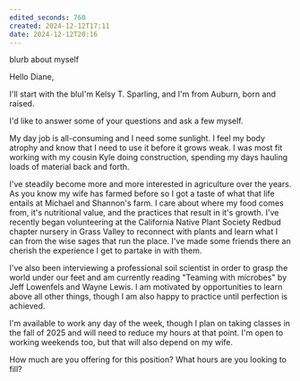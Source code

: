 ```yaml
---
edited_seconds: 760
created: 2024-12-12T17:11
date: 2024-12-12T20:16
---
```


blurb about myself


Hello Diane,

I'll start with the bluI'm Kelsy T. Sparling, and I'm from Auburn, born and raised. 

I'd like to answer some of your questions and ask a few myself. 

My day job is all-consuming and I need some sunlight. I feel my body atrophy and know that I need to use it before it grows weak. I was most fit working with my cousin Kyle doing construction, spending my days hauling loads of material back and forth.

I've steadily become more and more interested in agriculture over the years. As you know my wife has farmed before so I got a taste of what that life entails at Michael and Shannon's farm. I care about where my food comes from, it's nutritional value, and the practices that result in it's growth. I've recently began volunteering at the California Native Plant Society Redbud chapter nursery in Grass Valley to reconnect with plants and learn what I can from the wise sages that run the place. I've made some friends there an cherish the experience I get to partake in with them.

I've also been interviewing a professional soil scientist in order to grasp the world under our feet and am currently reading "Teaming with microbes" by Jeff Lowenfels and Wayne Lewis. I am motivated by opportunities to learn above all other things, though I am also happy to practice until perfection is achieved. 

I'm available to work any day of the week, though I plan on taking classes in the fall of 2025 and will need to reduce my hours at that point. I'm open to working weekends too, but that will also depend on my wife.

How much are you offering for this position? What hours are you looking to fill?